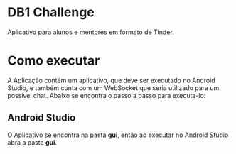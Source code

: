 # DB1 Challenge

Aplicativo para alunos e mentores em formato de Tinder.

# Como executar

A Aplicação contém um aplicativo, que deve ser executado no Android Studio, e também conta com um WebSocket que seria utilizado para um possível chat. Abaixo se encontra o passo a passo para executa-lo:

## Android Studio

O Aplicativo se encontra na pasta **gui**, então ao executar no Android Studio abra a pasta **gui**.

